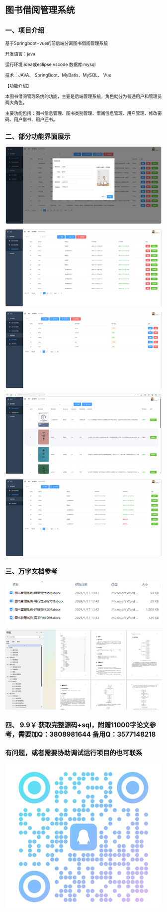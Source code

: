# 图书借阅管理系统

## 一、项目介绍

基于Springboot+vue的前后端分离图书借阅管理系统

开发语言：java

运行环境:idea或eclipse vscode 数据库:mysql

技术：JAVA、 SpringBoot、MyBatis、MySQL、 Vue

【功能介绍】

本图书借阅管理系统的功能，主要是后端管理系统，角色就分为普通用户和管理员两大角色，

主要功能包括：图书信息管理、图书类别管理、借阅信息管理、用户管理、修改密码、用户借书、用户还书。


## 二、部分功能界面展示

![img_2.png](imgs/img_2.png)

![img_3.png](imgs/img_3.png)

![img_4.png](imgs/img_4.png)

![img_5.png](imgs/img_5.png)

![img_6.png](imgs/img_6.png)

## 三、万字文档参考

![img.png](imgs/img.png)

![img_1.png](imgs/img_1.png)

## 四、 9.9￥ 获取完整源码+sql，附赠11000字论文参考，需要加Q：3808981644 备用Q：3577148218
## 有问题，或者需要协助调试运行项目的也可联系
![img.png](img.png)